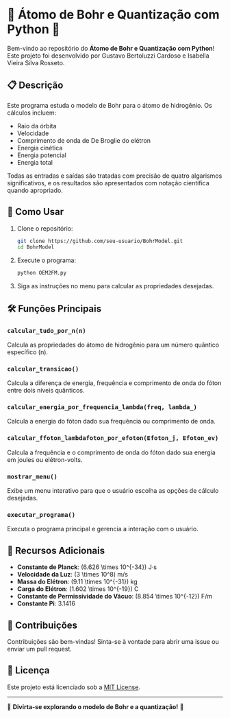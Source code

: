 # 🌌 **Átomo de Bohr e Quantização com Python** 🌌

Bem-vindo ao repositório do **Átomo de Bohr e Quantização com Python**! Este projeto foi desenvolvido por Gustavo Bertoluzzi Cardoso e Isabella Vieira Silva Rosseto.

## 📋 **Descrição**

Este programa estuda o modelo de Bohr para o átomo de hidrogênio. Os cálculos incluem:

- Raio da órbita
- Velocidade
- Comprimento de onda de De Broglie do elétron
- Energia cinética
- Energia potencial
- Energia total

Todas as entradas e saídas são tratadas com precisão de quatro algarismos significativos, e os resultados são apresentados com notação científica quando apropriado.

## 🚀 **Como Usar**

1. Clone o repositório:
    ```bash
    git clone https://github.com/seu-usuario/BohrModel.git
    cd BohrModel
    ```

2. Execute o programa:
    ```bash
    python OEM2FM.py
    ```

3. Siga as instruções no menu para calcular as propriedades desejadas.

## 🛠️ **Funções Principais**

### `calcular_tudo_por_n(n)`
Calcula as propriedades do átomo de hidrogênio para um número quântico específico \(n\).

### `calcular_transicao()`
Calcula a diferença de energia, frequência e comprimento de onda do fóton entre dois níveis quânticos.

### `calcular_energia_por_frequencia_lambda(freq, lambda_)`
Calcula a energia do fóton dado sua frequência ou comprimento de onda.

### `calcular_ffoton_lambdafoton_por_efoton(Efoton_j, Efoton_ev)`
Calcula a frequência e o comprimento de onda do fóton dado sua energia em joules ou elétron-volts.

### `mostrar_menu()`
Exibe um menu interativo para que o usuário escolha as opções de cálculo desejadas.

### `executar_programa()`
Executa o programa principal e gerencia a interação com o usuário.

## 🌟 **Recursos Adicionais**

- **Constante de Planck**: \(6.626 \times 10^{-34}\) J·s
- **Velocidade da Luz**: \(3 \times 10^8\) m/s
- **Massa do Elétron**: \(9.11 \times 10^{-31}\) kg
- **Carga do Elétron**: \(1.602 \times 10^{-19}\) C
- **Constante de Permissividade do Vácuo**: \(8.854 \times 10^{-12}\) F/m
- **Constante Pi**: 3.1416

## 🤝 **Contribuições**

Contribuições são bem-vindas! Sinta-se à vontade para abrir uma issue ou enviar um pull request.

## 📄 **Licença**

Este projeto está licenciado sob a [MIT License](LICENSE).

---

🌟 **Divirta-se explorando o modelo de Bohr e a quantização!** 🌟
